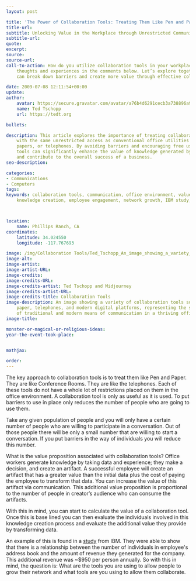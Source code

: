 ```yaml
---
layout: post

title: 'The Power of Collaboration Tools: Treating Them Like Pen and Paper'
title-url:
subtitle: Unlocking Value in the Workplace through Unrestricted Communication
subtitle-url:
quote:
excerpt:
source:
source-url:
call-to-action: How do you utilize collaboration tools in your workplace? Share your
    thoughts and experiences in the comments below. Let’s explore together how we
    can break down barriers and create more value through effective collaboration.

date: 2009-07-08 12:11:54+00:00
update:
author:
    avatar: https://secure.gravatar.com/avatar/a76b4d6291cecb3a738896a971bfb903?s=512&d=mp&r=g
    name: Ted Tschopp
    url: https://tedt.org

bullets:

description: This article explores the importance of treating collaboration tools
    with the same unrestricted access as conventional office utilities like pens,
    papers, or telephones. By avoiding barriers and encouraging free use, collaboration
    tools can significantly enhance the value of knowledge generated by employees
    and contribute to the overall success of a business.
seo-description:

categories:
- Communications
- Computers
tags:
keywords: collaboration tools, communication, office environment, value proposition,
    knowledge creation, employee engagement, network growth, IBM study, revenue generation



location:
    name: Phillips Ranch, CA
coordinates:
    latitude: 34.024550
    longitude: -117.767693

image: /img/Collaboration Tools/Ted_Tschopp_An_image_showing_a_variety_of_collaboration_tools_s.webp
image-alt:
image-artist:
image-artist-URL:
image-credits:
image-credits-URL:
image-credits-artist: Ted Tschopp and Midjourney
image-credits-artist-URL:
image-credits-title: Collaboration Tools
image-description: An image showing a variety of collaboration tools such as pens,
    paper, telephones, and modern digital platforms, representing the seamless integration
    of traditional and modern means of communication in a thriving office environment.
image-title:

monster-or-magical-or-religious-ideas:
year-the-event-took-place:


mathjax:

order:
---
```

The key approach to collaboration tools is to treat them like Pen and Paper. They are like Conference Rooms. They are like the telephones. Each of these tools do not have a whole lot of restrictions placed on them in the office environment. A collaboration tool is only as useful as it is used. To put barriers to use in place only reduces the number of people who are going to use them.

Take any given population of people and you will only have a certain number of people who are willing to participate in a conversation. Out of those people there will be only a small number that are willing to start a conversation. If you put barriers in the way of individuals you will reduce this number.

What is the value proposition associated with collaboration tools? Office workers generate knowledge by taking data and experience; they make a decision, and create an artifact. A successful employee will create an artifact that has a greater value than the initial data plus the cost of paying the employee to transform that data. You can increase the value of this artifact via communication. This additional value proposition is proportional to the number of people in creator’s audience who can consume the artifacts.

With this in mind, you can start to calculate the value of a collaboration tool. Once this is base lined you can then evaluate the individuals involved in this knowledge creation process and evaluate the additional value they provide by transforming data.

An example of this is found in a <a href="http://smallblue.research.ibm.com/projects/snvalue/" target="_blank">study</a> from IBM. They were able to show that there is a relationship between the number of individuals in employee's address book and the amount of revenue they generated for the company. This additional revenue was ~$950 per person annually. So with this in mind, the question is: What are the tools you are using to allow people to grow their network and what tools are you using to allow them collaborate.